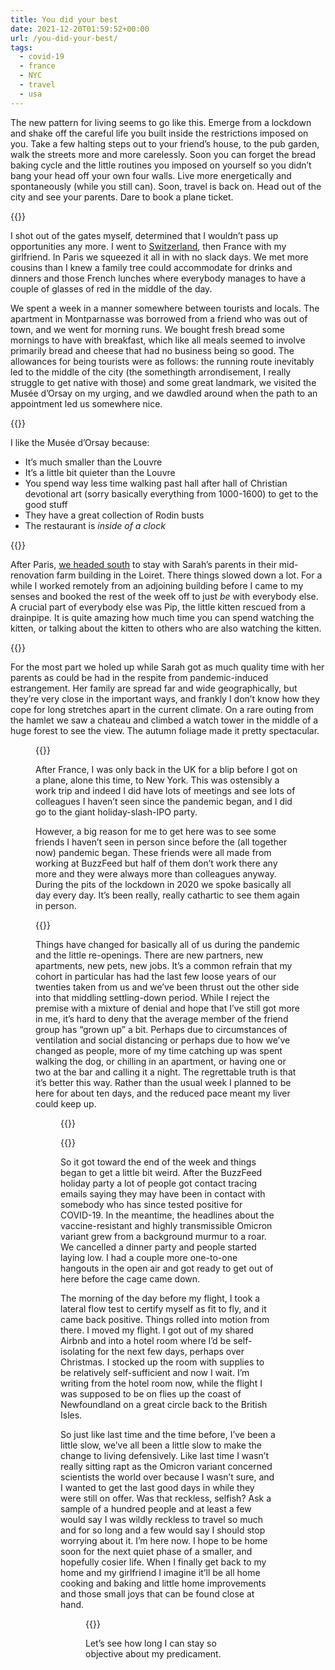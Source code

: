 ```yaml
---
title: You did your best
date: 2021-12-20T01:59:52+00:00
url: /you-did-your-best/
tags:
  - covid-19
  - france
  - NYC
  - travel
  - usa
---
```


The new pattern for living seems to go like this. Emerge from a lockdown and shake off the careful life you built inside the restrictions imposed on you. Take a few halting steps out to your friend&#8217;s house, to the pub garden, walk the streets more and more carelessly. Soon you can forget the bread baking cycle and the little routines you imposed on yourself so you didn&#8217;t bang your head off your own four walls. Live more energetically and spontaneously (while you still can). Soon, travel is back on. Head out of the city and see your parents. Dare to book a plane ticket.

{{<photo src="/img/paris-2.jpg" alt="A girl standing on a mezzanine floor in an airy apartment" caption="The apartment in Paris" >}}

I shot out of the gates myself, determined that I wouldn&#8217;t pass up opportunities any more. I went to [Switzerland][1], then France with my girlfriend. In Paris we squeezed it all in with no slack days. We met more cousins than I knew a family tree could accommodate for drinks and dinners and those French lunches where everybody manages to have a couple of glasses of red in the middle of the day.

We spent a week in a manner somewhere between tourists and locals. The apartment in Montparnasse was borrowed from a friend who was out of town, and we went for morning runs. We bought fresh bread some mornings to have with breakfast, which like all meals seemed to involve primarily bread and cheese that had no business being so good. The allowances for being tourists were as follows: the running route inevitably led to the middle of the city (the somethingth arrondisement, I really struggle to get native with those) and some great landmark, we visited the Musée d&#8217;Orsay on my urging, and we dawdled around when the path to an appointment led us somewhere nice.

{{<photo src="/img/paris-8.jpg" alt="A canal with autumnal trees overhanging its banks" caption="Canal St. Denis" >}}

I like the Musée d&#8217;Orsay because:

  * It&#8217;s much smaller than the Louvre
  * It&#8217;s a little bit quieter than the Louvre
  * You spend way less time walking past hall after hall of Christian devotional art (sorry basically everything from 1000-1600) to get to the good stuff
  * They have a great collection of Rodin busts
  * The restaurant is _inside of a clock_

{{<photo src="/img/starry-night-fans.jpg" alt="A crowd of people in front of Starry Night by Vincent Van Gogh" caption="Fans of Starry Night" >}}

After Paris, [we headed south][2] to stay with Sarah&#8217;s parents in their mid-renovation farm building in the Loiret. There things slowed down a lot. For a while I worked remotely from an adjoining building before I came to my senses and booked the rest of the week off to just _be_ with everybody else. A crucial part of everybody else was Pip, the little kitten rescued from a drainpipe. It is quite amazing how much time you can spend watching the kitten, or talking about the kitten to others who are also watching the kitten.

{{<photo src="/img/baby-pip.jpg" alt="A black kitten" caption="Pip, the gutter cat" >}}

For the most part we holed up while Sarah got as much quality time with her parents as could be had in the respite from pandemic-induced estrangement. Her family are spread far and wide geographically, but they&#8217;re very close in the important ways, and frankly I don&#8217;t know how they cope for long stretches apart in the current climate. On a rare outing from the hamlet we saw a chateau and climbed a watch tower in the middle of a huge forest to see the view. The autumn foliage made it pretty spectacular.<figure class="wp-block-image size-full">

{{<photo src="/img/orleans-mist.jpg" alt="Green, golden, and yellow tree canopies split in half by a single track road" caption="Forest of Orléans" >}}

After France, I was only back in the UK for a blip before I got on a plane, alone this time, to New York. This was ostensibly a work trip and indeed I did have lots of meetings and see lots of colleagues I haven&#8217;t seen since the pandemic began, and I did go to the giant holiday-slash-IPO party.

However, a big reason for me to get here was to see some friends I haven&#8217;t seen in person since before the (all together now) pandemic began. These friends were all made from working at BuzzFeed but half of them don&#8217;t work there any more and they were always more than colleagues anyway. During the pits of the lockdown in 2020 we spoke basically all day every day. It&#8217;s been really, really cathartic to see them again in person.

{{<photo src="/img/night-les.jpg" alt="New York City skyline at night" caption="New York City skyline from a rooftop in the Bowery" >}}

Things have changed for basically all of us during the pandemic and the little re-openings. There are new partners, new apartments, new pets, new jobs. It&#8217;s a common refrain that my cohort in particular has had the last few loose years of our twenties taken from us and we&#8217;ve been thrust out the other side into that middling settling-down period. While I reject the premise with a mixture of denial and hope that I&#8217;ve still got more in me, it&#8217;s hard to deny that the average member of the friend group has &#8220;grown up&#8221; a bit. Perhaps due to circumstances of ventilation and social distancing or perhaps due to how we&#8217;ve changed as people, more of my time catching up was spent walking the dog, or chilling in an apartment, or having one or two at the bar and calling it a night. The regrettable truth is that it&#8217;s better this way. Rather than the usual week I planned to be here for about ten days, and the reduced pace meant my liver could keep up.<figure class="wp-block-image size-full">

{{<photo src="/img/giglio.jpg" alt="A gate labelled &quot;Giglio Boys Club&quot; covered in illuminated Christmas decorations" caption="Mysterious Italian American Christmas establishment" >}}

{{<photo src="/img/ava-drooling.jpg" alt="A big white dog drooling" caption="Ava drooling" >}}


So it got toward the end of the week and things began to get a little bit weird. After the BuzzFeed holiday party a lot of people got contact tracing emails saying they may have been in contact with somebody who has since tested positive for COVID-19. In the meantime, the headlines about the vaccine-resistant and highly transmissible Omicron variant grew from a background murmur to a roar. We cancelled a dinner party and people started laying low. I had a couple more one-to-one hangouts in the open air and got ready to get out of here before the cage came down.

The morning of the day before my flight, I took a lateral flow test to certify myself as fit to fly, and it came back positive. Things rolled into motion from there. I moved my flight. I got out of my shared Airbnb and into a hotel room where I&#8217;d be self-isolating for the next few days, perhaps over Christmas. I stocked up the room with supplies to be relatively self-sufficient and now I wait. I&#8217;m writing from the hotel room now, while the flight I was supposed to be on flies up the coast of Newfoundland on a great circle back to the British Isles.

So just like last time and the time before, I&#8217;ve been a little slow, we&#8217;ve all been a little slow to make the change to living defensively. Like last time I wasn&#8217;t really sitting rapt as the Omicron variant concerned scientists the world over because I wasn&#8217;t sure, and I wanted to get the last good days in while they were still on offer. Was that reckless, selfish? Ask a sample of a hundred people and at least a few would say I was wildly reckless to travel so much and for so long and a few would say I should stop worrying about it. I&#8217;m here now. I hope to be home soon for the next quiet phase of a smaller, and hopefully cosier life. When I finally get back to my home and my girlfriend I imagine it&#8217;ll be all home cooking and baking and little home improvements and those small joys that can be found close at hand.<figure class="wp-block-image size-full">

{{<photo src="/img/williamsburg-bridge.jpg" alt="A suspension bridge over a wide river, with project housing on the far bank" caption="The Williamsburg Bridge" >}}

Let&#8217;s see how long I can stay so objective about my predicament.

 [1]: https://jackreid.xyz/photo/meadow/
 [2]: https://jackreid.xyz/journal/anchor-aweigh/